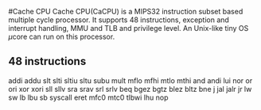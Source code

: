 #Cache CPU
Cache CPU(CaCPU) is a MIPS32 instruction subset based 
multiple cycle processor. 
It supports 48 instructions, exception and interrupt handling, 
MMU and TLB and  privilege level.
An Unix-like tiny OS $\mu$core can run on this processor.

## 48 instructions
addi
addu
slt
slti
sltiu
sltu
subu
mult
mflo
mfhi
mtlo
mthi
and
andi
lui
nor
or
ori
xor
xori
sll
sllv
sra
srav
srl
srlv
beq
bgez
bgtz
blez
bltz
bne
j
jal
jalr
jr
lw
sw
lb
lbu
sb
syscall
eret
mfc0
mtc0
tlbwi
lhu
nop



